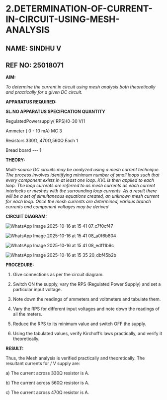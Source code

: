 # 2.DETERMINATION-OF-CURRENT-IN-CIRCUIT-USING-MESH-ANALYSIS
##  NAME: SINDHU V
##  REF NO: 25018071
**AIM:**

*To determine the current in circuit using mesh analysis both theoretically and practically for a given DC circuit.*

**APPARATUS REQUIRED:**

**SL.NO	APPARATUS	SPECIFICATION	QUANTITY**

  RegulatedPowersupply( RPS)(0-30 V)1
	
  Ammeter	( 0 - 10 mA) MC	3
	
  Resistors	330Ω,.470Ω,560Ω	Each 1
	
  Bread board	---	1

**THEORY:**

*Multi-source DC circuits may be analyzed using a mesh current technique. The process involves identifying minimum number of small loops such that every component exists in at least one loop. KVL is then applied to each loop. The loop currents are referred to as mesh currents as each current interlocks or meshes with the surrounding loop currents. As a result there will be a set of simultaneous equations created, an unknown mesh current for each loop. Once the mesh currents are determined, various branch currents and component voltages may be derived*

**CIRCUIT DIAGRAM:**

![WhatsApp Image 2025-10-16 at 15 41 07_c7f0cf47](https://github.com/user-attachments/assets/8286f469-24c7-4b22-b06f-90e1dd102053)

![WhatsApp Image 2025-10-16 at 15 41 08_a0f6b804](https://github.com/user-attachments/assets/d16457d3-e5b3-4391-9de3-6a345c65df73)

![WhatsApp Image 2025-10-16 at 15 41 08_edf11b9c](https://github.com/user-attachments/assets/037f0ffc-1b0d-48c2-82d4-0840ec944b9a)

![WhatsApp Image 2025-10-16 at 15 35 20_dbf45b2b](https://github.com/user-attachments/assets/b6a03814-2b37-4e89-9e1b-b61549e9962a)



**PROCEDURE:** 

1.	Give connections as per the circuit diagram.

2.	Switch ON the supply, vary the RPS (Regulated Power Supply) and set a particular input voltage.

3.	Note down the readings of ammeters and voltmeters and tabulate them.

4.	Vary the RPS for different input voltages and note down the readings of all the meters.

5.	Reduce the RPS to its minimum value and switch OFF the supply.

6.	Using the tabulated values, verify Kirchoff’s laws practically, and verify it theoretically.

   **RESULT:**

Thus, the Mesh analysis is verified practically and theoretically. The resultant currents for 	/	V supply are:

a)	The current across 330Ω resistor is	A.

b)	The current across 560Ω resistor is	A.

c)	The current across 470Ω resistor is	A.

